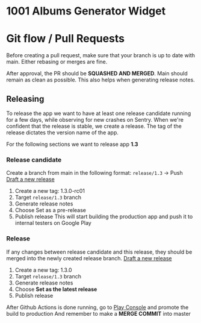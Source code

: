 # 1001 Albums Generator Widget  
  
# Git flow / Pull Requests
Before creating a pull request, make sure that your branch is up to date with main. Either rebasing or merges are fine.

After approval, the PR should be **SQUASHED AND MERGED**. Main should remain as clean as possible. This also helps when generating release notes.

## Releasing
To release the app we want to have at least one release candidate running for a few days, while observing for new crashes on Sentry.
When we're confident that the release is stable, we create a release.
The tag of the release dictates the version name of the app.

For the following sections we want to release app **1.3**

### Release candidate
Create a branch from main in the following format: `release/1.3` -> Push  
[Draft a new release](https://github.com/Clausr/1001albums/releases/new)  
1. Create a new tag: 1.3.0-rc01
2. Target `release/1.3` branch
3. Generate release notes
4. Choose Set as a pre-release
5. Publish release
This will start building the production app and push it to internal testers on Google Play

### Release
If any changes between release candidate and this release, they should be merged into the newly created release branch.
[Draft a new release](https://github.com/Clausr/1001albums/releases/new)  
1. Create a new tag: 1.3.0
2. Target `release/1.3` branch
3. Generate release notes
4. Choose **Set as the latest release**
5. Publish release

After Github Actions is done running, go to [Play Console](https://play.google.com/console/u/0/developers/7571329545281378386/app/4976014396259861064/tracks/internal-testing) and promote the build to production
And remember to make a **MERGE COMMIT** into master
